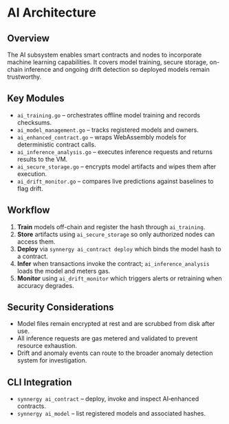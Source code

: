 # AI Architecture

## Overview
The AI subsystem enables smart contracts and nodes to incorporate machine learning capabilities. It covers model training, secure storage, on-chain inference and ongoing drift detection so deployed models remain trustworthy.

## Key Modules
- `ai_training.go` – orchestrates offline model training and records checksums.
- `ai_model_management.go` – tracks registered models and owners.
- `ai_enhanced_contract.go` – wraps WebAssembly models for deterministic contract calls.
- `ai_inference_analysis.go` – executes inference requests and returns results to the VM.
- `ai_secure_storage.go` – encrypts model artifacts and wipes them after execution.
- `ai_drift_monitor.go` – compares live predictions against baselines to flag drift.

## Workflow
1. **Train** models off-chain and register the hash through `ai_training`.
2. **Store** artifacts using `ai_secure_storage` so only authorized nodes can access them.
3. **Deploy** via `synnergy ai_contract deploy` which binds the model hash to a contract.
4. **Infer** when transactions invoke the contract; `ai_inference_analysis` loads the model and meters gas.
5. **Monitor** using `ai_drift_monitor` which triggers alerts or retraining when accuracy degrades.

## Security Considerations
- Model files remain encrypted at rest and are scrubbed from disk after use.
- All inference requests are gas metered and validated to prevent resource exhaustion.
- Drift and anomaly events can route to the broader anomaly detection system for investigation.

## CLI Integration
- `synnergy ai_contract` – deploy, invoke and inspect AI‑enhanced contracts.
- `synnergy ai_model` – list registered models and associated hashes.
